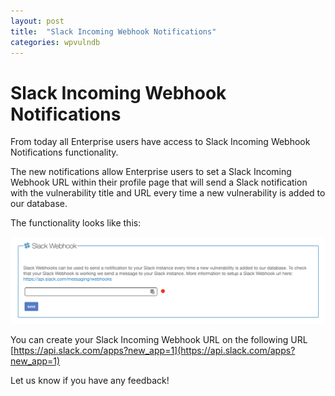 ```yaml
---
layout: post
title:  "Slack Incoming Webhook Notifications"
categories: wpvulndb
---
```


# Slack Incoming Webhook Notifications

From today all Enterprise users have access to Slack Incoming Webhook Notifications functionality.

The new notifications allow Enterprise users to set a Slack Incoming Webhook URL within their profile page that will send a Slack notification with the vulnerability title and URL every time a new vulnerability is added to our database.

The functionality looks like this:

![WPScan Dradis](/assets/posts/slack-notifications/slack-notifications.png)

You can create your Slack Incoming Webhook URL on the following URL [https://api.slack.com/apps?new_app=1](https://api.slack.com/apps?new_app=1)

Let us know if you have any feedback!
